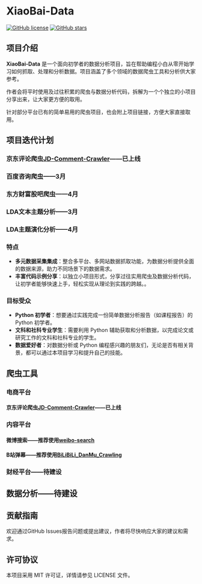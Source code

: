 # XiaoBai-Data

[![GitHub license](https://img.shields.io/badge/license-MIT-blue.svg)](https://github.com/pythonfitness/XiaoBai-Data/blob/main/LICENSE)
[![GitHub stars](https://img.shields.io/github/stars/pythonfitness/XiaoBai-Data?style=social)](https://github.com/pythonfitness/XiaoBai-Data)

## 项目介绍

**XiaoBai-Data** 是一个面向初学者的数据分析项目，旨在帮助编程小白从零开始学习如何抓取、处理和分析数据。项目涵盖了多个领域的数据爬虫工具和分析供大家参考。

作者会将平时使用及过往积累的爬虫与数据分析代码，拆解为一个个独立的小项目分享出来，让大家更方便的取用。

针对部分平台已有的简单易用的爬虫项目，也会附上项目链接，方便大家直接取用。

## 项目迭代计划
### 京东评论爬虫[JD-Comment-Crawler](https://github.com/pythonfitness/XiaoBai-Data/blob/main/%E7%88%AC%E8%99%AB%E5%B7%A5%E5%85%B7/%E7%94%B5%E5%95%86%E5%B9%B3%E5%8F%B0/JD-Comment-Crawler/readme.md)——**已上线**

### 百度咨询爬虫——3月

### 东方财富股吧爬虫——4月

### LDA文本主题分析——3月

### LDA主题演化分析——4月

### 特点
- **多元数据采集集成**：整合多平台、多网站数据抓取功能，为数据分析提供全面的数据来源，助力不同场景下的数据需求。
- **丰富代码示例分享**：以独立小项目形式，分享过往实用爬虫及数据分析代码，让初学者能够快速上手，轻松实现从理论到实践的跨越。。

### 目标受众
- **Python 初学者**：想要通过实践完成一份简单数据分析报告（如课程报告）的 Python 初学者。
- **文科和社科专业学生**：需要利用 Python 辅助获取和分析数据，以完成论文或研究工作的文科和社科专业的学生。
- **数据爱好者**：对数据分析或 Python 编程感兴趣的朋友们，无论是否有相关背景，都可以通过本项目学习和提升自己的技能。

## 爬虫工具

### 电商平台
#### 京东评论爬虫[JD-Comment-Crawler](https://github.com/pythonfitness/XiaoBai-Data/blob/main/%E7%88%AC%E8%99%AB%E5%B7%A5%E5%85%B7/%E7%94%B5%E5%95%86%E5%B9%B3%E5%8F%B0/JD-Comment-Crawler/readme.md)——**已上线**

### 内容平台
#### 微博搜索——推荐使用[weibo-search](https://github.com/dataabc/weibo-search) 
#### B站弹幕——推荐使用[BiLiBiLi_DanMu_Crawling](https://github.com/HengXin666/BiLiBiLi_DanMu_Crawling) 

### 财经平台——待建设

## 数据分析——待建设

## 贡献指南
欢迎通过GitHub Issues报告问题或提出建议，作者将尽快响应大家的建议和需求。

## 许可协议
本项目采用 MIT 许可证，详情请参见 LICENSE 文件。
